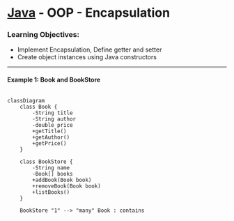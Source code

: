 # [Java](../../) - OOP - Encapsulation

### Learning Objectives:

- Implement Encapsulation, Define getter and setter
- Create object instances using Java constructors

---
#### Example 1: Book and BookStore

```mermaid

classDiagram
    class Book {
        -String title
        -String author
        -double price
        +getTitle()
        +getAuthor()
        +getPrice()
    }

    class BookStore {
        -String name
        -Book[] books
        +addBook(Book book)
        +removeBook(Book book)
        +listBooks()
    }

    BookStore "1" --> "many" Book : contains

```